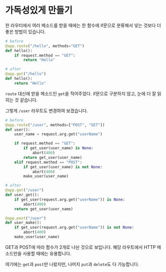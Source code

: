 # 가독성있게 만들기

한 라우터에서 여러 메소드를 받을 때에는 한 함수에 if문으로 분류해서 넣는 것보다 더 좋은 방법이 있습니다.

```python
# before
@app.route("/hello", methods="GET")
def hello():
    if request.method == "GET":
        return "Hello"

# after
@app.get("/hello")
def hello():
    return "Hello"
```

`route` 대신에 받을 메소드인 `get`을 적어주었다. if문으로 구분하지 않고, 눈에 더 잘 읽히는 것 같습니다.

그렇게 `/user` 라우트도 변경하여 보겠습니다.

```python
# before
@app.route("/user", methods=["POST", "GET"])
def user():
    user_name = request.arg.get("userName")

    if request.method == "GET":
        if get_user(user_name) is None:
            abort(400)
        return get_user(user_name)
    elif request.method == "POST":
        if get_user(user_name) is not None:
            abort(400)
        make_user(user_name)

# after
@app.get("/user")
def user_get():
    if get_user(request.arg.get("userName")) is None:
        abort(400)
    return get_user(user_name)

@app.post("/user")
def user_make():
    if get_user(request.arg.get("userName")) is not None:
        abort(400)
    make_user(user_name)
```

GET과 POST에 따라 함수가 2개로 나뉜 것으로 보입니다.
해당 라우트에서 HTTP 메소드만을 사용할 때에는 유용합니다.

여기에는 `get`과 `post`만 나왔지만, 나머지 `put`과 `delete`도 다 가능합니다.
